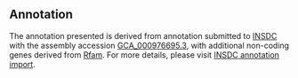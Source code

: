 

Annotation
----------

The annotation presented is derived from annotation submitted to
[INSDC](http://www.insdc.org) with the assembly accession
[GCA\_000976695.3](http://www.ebi.ac.uk/ena/data/view/GCA_000976695.3),
with additional non-coding genes derived from
[Rfam](http://rfam.xfam.org/). For more details, please visit [INSDC
annotation
import](http://ensemblgenomes.org/info/data/insdc_annotation).
